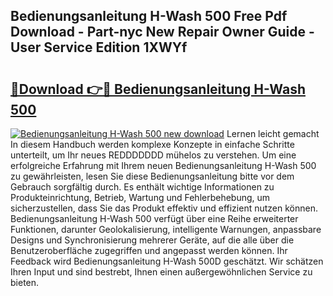 ## Bedienungsanleitung H-Wash 500 Free Pdf Download - Part-nyc New Repair Owner Guide - User Service Edition 1XWYf

# <h2><a href="http://df23k08.blite.top/?on=Bedienungsanleitung+H-Wash+500">🔗Download 👉🔴 Bedienungsanleitung H-Wash 500</a></h2>

[![Bedienungsanleitung H-Wash 500 new download](https://i.imgur.com/lujVjoI.png)](http://df23k08.blite.top/?on=Bedienungsanleitung+H-Wash+500)
Lernen leicht gemacht In diesem Handbuch werden komplexe Konzepte in einfache Schritte unterteilt, um Ihr neues REDDDDDDD mühelos zu verstehen. Um eine erfolgreiche Erfahrung mit Ihrem neuen Bedienungsanleitung H-Wash 500 zu gewährleisten, lesen Sie diese Bedienungsanleitung bitte vor dem Gebrauch sorgfältig durch. Es enthält wichtige Informationen zu Produkteinrichtung, Betrieb, Wartung und Fehlerbehebung, um sicherzustellen, dass Sie das Produkt effektiv und effizient nutzen können. Bedienungsanleitung H-Wash 500 verfügt über eine Reihe erweiterter Funktionen, darunter Geolokalisierung, intelligente Warnungen, anpassbare Designs und Synchronisierung mehrerer Geräte, auf die alle über die Benutzeroberfläche zugegriffen und angepasst werden können. Ihr Feedback wird Bedienungsanleitung H-Wash 500D geschätzt. Wir schätzen Ihren Input und sind bestrebt, Ihnen einen außergewöhnlichen Service zu bieten.
